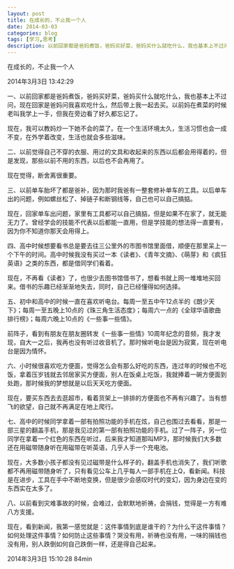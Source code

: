 ```yaml
---
layout: post
title: 在成长的，不止我一个人
date: 2014-03-03
categories: blog
tags: [学习,思考]
description: 以前回家都是爸妈煮饭，爸妈买好菜，爸妈买什么就吃什么，我也基本上不过问，现在回家是爸妈问我喜欢吃什么，然后带上我一起去买。以前妈在煮菜的时候老叫我学上一手，但我在旁边看了好久都忘记了。
---
```



在成长的，不止我一个人

2014年3月3日 13:42:29

一、以前回家都是爸妈煮饭，爸妈买好菜，爸妈买什么就吃什么，我也基本上不过问，现在回家是爸妈问我喜欢吃什么，然后带上我一起去买。以前妈在煮菜的时候老叫我学上一手，但我在旁边看了好久都忘记了。

现在，我可以教妈炒一下她不会的菜了。在一个生活环境太久，生活习惯也会一成不变，在外学着改变，生活也就会多些滋味。

二、以前觉得自己不穿的衣服、用过的文具和收起来的东西以后都会用得着的，但是发现，那些以前不用的东西，以后也不会再用了。

现在觉得，断舍离很重要。

三、以前单车胎坏了都是爸补，因为那时我爸有一整套修补单车的工具。以后单车出的问题，例如螺丝松了、掉链子和断钢线等，自己也可以自己搞掂。

现在，回家单车出问题，家里有工具都可以自己搞掂，但是如果不在家了，就无能无力了。曾经学会的技能不代表以后都能一直用，但是学技能的想法得一直要有，因为你不知道你那天会用得上。
 
四、高中时候想要看书总是要去往三公里外的市图书馆里面借，顺便在那里呆上一个下午的时间。高中时候我没有买过一本《读者》、《青年文摘》、《萌芽》和《疯狂英语》之类的东西，都是借同学们看着。

现在，不再看《读者》了，也很少去图书馆借书了，想看书就上网一堆堆地买回来。借书的乐趣已经渐渐地失去，同时，自己已经懂得如何选择。


五、初中和高中的时候一直在喜欢听电台。每周一至五中午12点半的《朗少天下》；每周一至五晚上10点的《珠三角生活态度》；每周六一点的《全球华语歌曲排行榜》；每周六晚上10点的《一些事一些情》。

前阵子，看到有朋友在朋友圈转发《一些事一些情》10周年纪念的音频，我才发现，自大一之后，我再也没有听过收音机了。那时候听电台是因为寂寞，现在听电台是因为情怀。

六、小时候很喜欢吃方便面，觉得怎么会有那么好吃的东西，连过年的时候也不吃饭，拿着压岁钱就去邻居家买方便面，别人在饭桌上吃饭，我就捧着一碗方便面到处跑，那时候我的梦想就是以后天天吃方便面。

现在，要买东西去去逛超市，看着货架上一排排的方便面也不再有兴趣了。当有想飞的欲望，自己就不再满足在地上爬行。

七、高中的时候同学拿着一部有拍照功能的手机在炫，自己也围过去看看，那是一部三星的翻盖手机，那是我见过的第一部有拍照功能的手机。过了一阵子，另一位同学在拿着一个红色的东西在听过，后来我才知道那叫MP3，那时候我们大多数还在用磁带随身听在用磁带在听英语，几乎人手一个充电池。

现在，大多数小孩子都没有见过磁带是什么样子的，翻盖手机也消失了，我们听歌都不再用磁带随身听了，只有看见公车上几乎每人一部手机在上Q，看新闻。科技是在进步，工具在手中不断地变换，但是很少会感叹时代的变幻，因为身边在变的东西实在太多了。

八、以前看到灾难事故的时候，会难过，会默默地祈祷，会捐钱，觉得是一方有难八方支援。

现在，看到新闻，我第一感觉就是：这件事情到底是谁干的？为什么干这件事情？如何处理这件事情？如何防止这些事情？哭没有用，祈祷也没有用，一味的捐钱也没有用，别人跌倒如何自己跌倒一样，还是得自己起来。

2014年3月3日 15:10:28 84min

